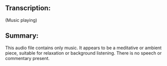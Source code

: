 ## Transcription:

(Music playing)

## Summary:

This audio file contains only music. It appears to be a meditative or ambient piece, suitable for relaxation or background listening. There is no speech or commentary present.


